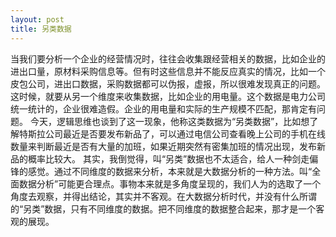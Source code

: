```yaml
---
layout: post
title: 另类数据
---
```

当我们要分析一个企业的经营情况时，往往会收集跟经营相关的数据，比如企业的进出口量，原材料采购信息等。但有时这些信息并不能反应真实的情况，比如一个皮包公司，进出口数据，采购数据都可以伪报，虚报，所以很难发现真正的问题。这时候，就要从另一个维度来收集数据，比如企业的用电量。这个数据是电力公司统一统计的，企业很难造假。企业的用电量和实际的生产规模不匹配，那肯定有问题。
今天，逻辑思维也谈到了这一现象，他称这类数据为“另类数据”，比如想了解特斯拉公司最近是否要发布新品了，可以通过电信公司查看晚上公司的手机在线数量来判断最近是否有大量的加班，如果近期突然有密集加班的情况出现，发布新品的概率比较大。
其实，我倒觉得，叫“另类”数据也不太适合，给人一种剑走偏锋的感觉。通过不同维度的数据来分析，本来就是大数据分析的一种方法。叫“全面数据分析”可能更合理点。事物本来就是多角度呈现的，我们人为的选取了一个角度去观察，并得出结论，其实并不客观。在大数据分析时代，并没有什么所谓的“另类”数据，只有不同维度的数据。把不同维度的数据整合起来，那才是一个客观的展现。